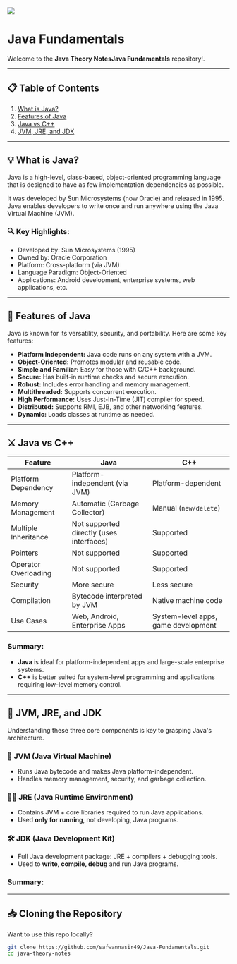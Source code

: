 <img src="https://media2.dev.to/dynamic/image/width=1000,height=420,fit=cover,gravity=auto,format=auto/https%3A%2F%2Fdev-to-uploads.s3.amazonaws.com%2Fuploads%2Farticles%2F6gsw2jl53ye6aabdndqg.png">
<br>

# Java Fundamentals

Welcome to the **Java Theory NotesJava Fundamentals** repository!.


---

## 📋 Table of Contents

1. [What is Java?](#what-is-java)
2. [Features of Java](#features-of-java)
3. [Java vs C++](#java-vs-c)
4. [JVM, JRE, and JDK](#jvm-jre-and-jdk)

---

## 💡 What is Java?

Java is a high-level, class-based, object-oriented programming language that is designed to have as few implementation dependencies as possible.

It was developed by Sun Microsystems (now Oracle) and released in 1995. Java enables developers to write once and run anywhere using the Java Virtual Machine (JVM).

### 🔍 Key Highlights:
- Developed by: Sun Microsystems (1995)
- Owned by: Oracle Corporation
- Platform: Cross-platform (via JVM)
- Language Paradigm: Object-Oriented
- Applications: Android development, enterprise systems, web applications, etc.

---

## 🚀 Features of Java

Java is known for its versatility, security, and portability. Here are some key features:

- **Platform Independent:** Java code runs on any system with a JVM.
- **Object-Oriented:** Promotes modular and reusable code.
- **Simple and Familiar:** Easy for those with C/C++ background.
- **Secure:** Has built-in runtime checks and secure execution.
- **Robust:** Includes error handling and memory management.
- **Multithreaded:** Supports concurrent execution.
- **High Performance:** Uses Just-In-Time (JIT) compiler for speed.
- **Distributed:** Supports RMI, EJB, and other networking features.
- **Dynamic:** Loads classes at runtime as needed.

---

## ⚔️ Java vs C++

| Feature               | Java                                 | C++                                  |
|----------------------|--------------------------------------|--------------------------------------|
| Platform Dependency  | Platform-independent (via JVM)       | Platform-dependent                   |
| Memory Management    | Automatic (Garbage Collector)        | Manual (`new/delete`)                |
| Multiple Inheritance | Not supported directly (uses interfaces) | Supported                         |
| Pointers             | Not supported                        | Supported                            |
| Operator Overloading | Not supported                        | Supported                            |
| Security             | More secure                          | Less secure                          |
| Compilation          | Bytecode interpreted by JVM          | Native machine code                  |
| Use Cases            | Web, Android, Enterprise Apps        | System-level apps, game development  |

### Summary:
- **Java** is ideal for platform-independent apps and large-scale enterprise systems.
- **C++** is better suited for system-level programming and applications requiring low-level memory control.

---

## 🧰 JVM, JRE, and JDK

Understanding these three core components is key to grasping Java's architecture.

### 🔧 JVM (Java Virtual Machine)
- Runs Java bytecode and makes Java platform-independent.
- Handles memory management, security, and garbage collection.

### 🏃‍♂️ JRE (Java Runtime Environment)
- Contains JVM + core libraries required to run Java applications.
- Used **only for running**, not developing, Java programs.

### 🛠 JDK (Java Development Kit)
- Full Java development package: JRE + compilers + debugging tools.
- Used to **write, compile, debug** and run Java programs.

### Summary:


---

## 📥 Cloning the Repository

Want to use this repo locally?

```bash
git clone https://github.com/safwannasir49/Java-Fundamentals.git
cd java-theory-notes
```

